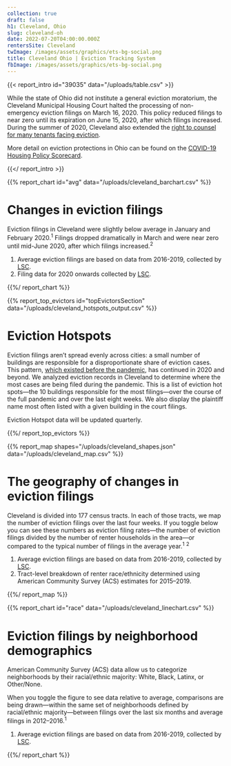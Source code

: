 ```yaml
---
collection: true
draft: false
h1: Cleveland, Ohio
slug: cleveland-oh
date: 2022-07-20T04:00:00.000Z
rentersSite: Cleveland
twImage: /images/assets/graphics/ets-bg-social.png
title: Cleveland Ohio | Eviction Tracking System
fbImage: /images/assets/graphics/ets-bg-social.png
---
```

{{< report_intro id="39035" data="/uploads/table.csv" >}}

While the state of Ohio did not institute a general eviction moratorium, the Cleveland Municipal Housing Court halted the processing of non-emergency eviction filings on March 16, 2020. This policy reduced filings to near zero until its expiration on June 15, 2020, after which filings increased. During the summer of 2020, Cleveland also extended the [right to counsel for many tenants facing eviction](https://freeevictionhelp.org/).

More detail on eviction protections in Ohio can be found on the [COVID-19 Housing Policy Scorecard](https://evictionlab.org/covid-policy-scorecard/oh/).

[](https://twitter.com/intent/tweet?url=https%3A%2F%2Fstaging--eviction-lab.netlify.app%2Feviction-tracking%2Fkansas-city-mo%2F)

{{</ report_intro >}}


{{% report_chart id="avg" data="/uploads/cleveland_barchart.csv" %}}



# Changes in eviction filings

Eviction filings in Cleveland were slightly below average in January and February 2020.<sup>1</sup> Filings dropped dramatically in March and were near zero until mid-June 2020, after which filings increased.<sup>2</sup>

1. Average eviction filings are based on data from 2016-2019, collected by [LSC](https://www.lsc.gov/).
2. Filing data for 2020 onwards collected by [LSC](https://www.lsc.gov/).



{{%/ report_chart %}}



{{% report_top_evictors id="topEvictorsSection" data="/uploads/cleveland_hotspots_output.csv" %}}


# Eviction Hotspots

Eviction filings aren’t spread evenly across cities: a small number of buildings are responsible for a disproportionate share of eviction cases. This pattern, [which existed before the pandemic](https://evictionlab.org/top-evicting-landlords-drive-us-eviction-crisis/), has continued in 2020 and beyond. We analyzed eviction records in Cleveland to determine where the most cases are being filed during the pandemic. This is a list of eviction hot spots—the 10 buildings responsible for the most filings—over the course of the full pandemic and over the last eight weeks. We also display the plaintiff name most often listed with a given building in the court filings.

Eviction Hotspot data will be updated quarterly.


{{%/ report_top_evictors %}}



{{% report_map shapes="/uploads/cleveland_shapes.json" data="/uploads/cleveland_map.csv" %}}



# The geography of changes in eviction filings

Cleveland is divided into 177 census tracts. In each of those tracts, we map the number of eviction filings over the last four weeks. If you toggle below you can see these numbers as eviction filing rates—the number of eviction filings divided by the number of renter households in the area—or compared to the typical number of filings in the average year.<sup>1</sup> <sup>2</sup>

1. Average eviction filings are based on data from 2016-2019, collected by [LSC](https://www.lsc.gov/).
2. Tract-level breakdown of renter race/ethnicity determined using American Community Survey (ACS) estimates for 2015–2019.



{{%/ report_map %}}



{{% report_chart id="race" data="/uploads/cleveland_linechart.csv" %}}



# Eviction filings by neighborhood demographics

American Community Survey (ACS) data allow us to categorize neighborhoods by their racial/ethnic majority: White, Black, Latinx, or Other/None. 

When you toggle the figure to see data relative to average, comparisons are being drawn—within the same set of neighborhoods defined by racial/ethnic majority—between filings over the last six months and average filings in 2012–2016.<sup>1</sup>

1. Average eviction filings are based on data from 2016-2019, collected by [LSC](https://www.lsc.gov/).



{{%/ report_chart %}}